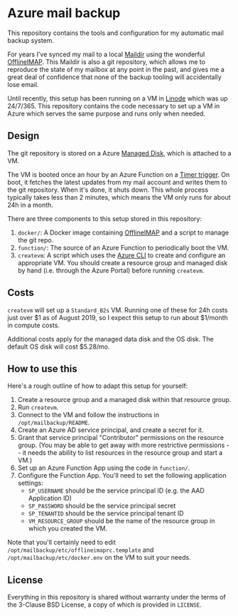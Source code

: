 # Azure mail backup

This repository contains the tools and configuration for my automatic mail
backup system.

For years I've synced my mail to a local [Maildir] using the wonderful
[OfflineIMAP]. This Maildir is also a git repository, which allows me to
reproduce the state of my mailbox at any point in the past, and gives me a great
deal of confidence that none of the backup tooling will accidentally lose email.

Until recently, this setup has been running on a VM in [Linode] which was up
24/7/365. This repository contains the code necessary to set up a VM in Azure
which serves the same purpose and runs only when needed.

[Linode]: https://www.linode.com
[Maildir]: https://en.wikipedia.org/wiki/Maildir
[OfflineIMAP]: https://www.offlineimap.org

## Design

The git repository is stored on a Azure [Managed Disk], which is attached to a
VM.

The VM is booted once an hour by an Azure Function on a [Timer trigger]. On
boot, it fetches the latest updates from my mail account and writes them to the
git repository. When it's done, it shuts down. This whole process typically
takes less than 2 minutes, which means the VM only runs for about 24h in a
month.

[Managed Disk]: https://docs.microsoft.com/en-us/azure/virtual-machines/windows/managed-disks-overview
[Timer trigger]: https://docs.microsoft.com/en-us/azure/azure-functions/functions-bindings-timer

There are three components to this setup stored in this repository:

1. `docker/`: A Docker image containing [OfflineIMAP] and a script to manage the
   git repo.
2. `function/`: The source of an Azure Function to periodically boot the VM.
3. `createvm`: A script which uses the [Azure CLI] to create and configure an
   appropriate VM. You should create a resource group and managed disk by hand
   (i.e. through the Azure Portal) before running `createvm`.

[Azure CLI]: https://docs.microsoft.com/en-us/cli/azure/install-azure-cli?view=azure-cli-latest

## Costs

`createvm` will set up a `Standard_B2s` VM. Running one of these for 24h costs
just over $1 as of August 2019, so I expect this setup to run about $1/month in
compute costs.

Additional costs apply for the managed data disk and the OS disk. The default OS
disk will cost $5.28/mo.

## How to use this

Here's a rough outline of how to adapt this setup for yourself:

1. Create a resource group and a managed disk within that resource group.
2. Run `createvm`.
3. Connect to the VM and follow the instructions in `/opt/mailbackup/README`.
4. Create an Azure AD service principal, and create a secret for it.
5. Grant that service principal "Contributor" permissions on the resource group.
   (You may be able to get away with more restrictive permissions -- it needs
   the ability to list resources in the resource group and start a VM.)
6. Set up an Azure Function App using the code in `function/`.
7. Configure the Function App. You'll need to set the following application settings:
   - `SP_USERNAME` should be the service principal ID (e.g. the AAD Application ID)
   - `SP_PASSWORD` should be the service principal secret
   - `SP_TENANTID` should be the service principal tenant ID
   - `VM_RESOURCE_GROUP` should be the name of the resource group in which you
     created the VM.

Note that you'll certainly need to edit
`/opt/mailbackup/etc/offlineimaprc.template` and
`/opt/mailbackup/etc/docker.env` on the VM to suit your needs.

## License

Everything in this repository is shared without warranty under the terms of the
3-Clause BSD License, a copy of which is provided in `LICENSE`.
